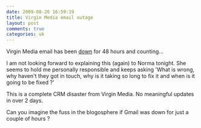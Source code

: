 ```yaml
---
date: 2009-08-26 16:59:19
title: Virgin Media email outage
layout: post
comments: true
categories: uk
---
```

Virgin Media email has been
[down](http://status-cable.virginmedia.com/vmstatus/serviceissue.do?ticket=1066470)
for 48 hours and counting...

I am not looking forward to explaining this (again) to Norma tonight.
She seems to hold me personally responsible and keeps asking 'What is
wrong, why haven't they got in touch, why is it taking so long to fix it
and when is it going to be fixed ?'

This is a complete CRM disaster from Virgin Media. No meaningful updates
in over 2 days.

Can you imagine the fuss in the blogosphere if Gmail was down for just a
couple of hours ?
